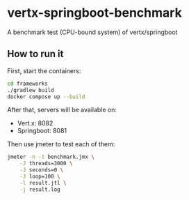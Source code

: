 # vertx-springboot-benchmark
A benchmark test (CPU-bound system) of vertx/springboot

## How to run it

First, start the containers:

```bash
cd frameworks
./gradlew build
docker compose up --build
```

After that, servers will be available on:

* Vert.x: 8082
* Springboot: 8081

Then use jmeter to test each of them:

```bash
jmeter -n -t benchmark.jmx \
    -J threads=3000 \
    -J seconds=0 \
    -J loop=100 \
    -l result.jtl \
    -j result.log
```